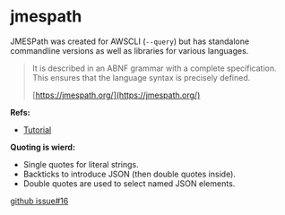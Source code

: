 # jmespath

JMESPath was created for AWSCLI (`--query`) but has standalone commandline versions
as well as libraries for various languages.

> It is described in an ABNF grammar with a complete specification. This ensures that the language syntax is precisely defined.
>
> [https://jmespath.org/](https://jmespath.org/)

**Refs:**
- [Tutorial](https://jmespath.org/tutorial.html)

**Quoting is wierd:**

- Single quotes for literal strings.
- Backticks to introduce JSON (then double quotes inside).
- Double quotes are used to select named JSON elements.

[github issue#16](https://github.com/jmespath/jp/issues/16#issuecomment-456571273)
